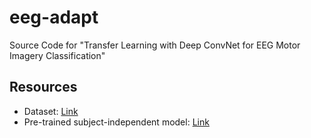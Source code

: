 # eeg-adapt
Source Code for "Transfer Learning with Deep ConvNet for EEG Motor Imagery Classification"

## Resources
- Dataset: [Link](http://gigadb.org/dataset/100542)
- Pre-trained subject-independent model: [Link](https://entuedu-my.sharepoint.com/:u:/g/personal/kzhang015_e_ntu_edu_sg/EfHL2P43oP1KkNGz7dn1EvEBauP6KQ-5KxMzgGcPCaS3oA?e=K72Wzr)


